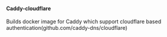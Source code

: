 #### Caddy-cloudflare

Builds docker image for Caddy which support cloudflare based authentication(github.com/caddy-dns/cloudflare)